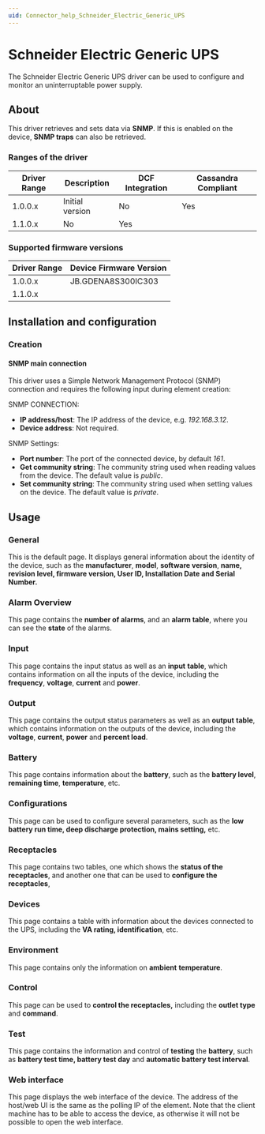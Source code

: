 ```yaml
---
uid: Connector_help_Schneider_Electric_Generic_UPS
---
```


# Schneider Electric Generic UPS

The Schneider Electric Generic UPS driver can be used to configure and monitor an uninterruptable power supply.

## About

This driver retrieves and sets data via **SNMP**. If this is enabled on the device, **SNMP traps** can also be retrieved.

### Ranges of the driver

| **Driver Range** | **Description** | **DCF Integration** | **Cassandra Compliant** |
|------------------|-----------------|---------------------|-------------------------|
| 1.0.0.x          | Initial version | No                  | Yes                     |
| 1.1.0.x          | No              | Yes                 |                         |

### Supported firmware versions

| **Driver Range** | **Device Firmware Version** |
|------------------|-----------------------------|
| 1.0.0.x          | JB.GDENA8S300IC303          |
| 1.1.0.x          |                             |

## Installation and configuration

### Creation

#### SNMP main connection

This driver uses a Simple Network Management Protocol (SNMP) connection and requires the following input during element creation:

SNMP CONNECTION:

- **IP address/host**: The IP address of the device, e.g. *192.168.3.12*.
- **Device address**: Not required.

SNMP Settings:

- **Port number**: The port of the connected device, by default *161*.
- **Get community string**: The community string used when reading values from the device. The default value is *public*.
- **Set community string**: The community string used when setting values on the device. The default value is *private*.

## Usage

### General

This is the default page. It displays general information about the identity of the device, such as the **manufacturer**, **model**, **software version**, **name, revision level, firmware version, User ID, Installation Date and Serial Number.**

### Alarm Overview

This page contains the **number of alarms**, and an **alarm table**, where you can see the **state** of the alarms.

### Input

This page contains the input status as well as an **input** **table**, which contains information on all the inputs of the device, including the **frequency**, **voltage**, **current** and **power**.

### Output

This page contains the output status parameters as well as an **output** **table**, which contains information on the outputs of the device, including the **voltage**, **current**, **power** and **percent load**.

### Battery

This page contains information about the **battery**, such as the **battery level**, **remaining time**, **temperature**, etc.

### Configurations

This page can be used to configure several parameters, such as the **low battery run time, deep discharge protection, mains setting,** etc.

### Receptacles

This page contains two tables, one which shows the **status of the receptacles**, and another one that can be used to **configure the receptacles**,

### Devices

This page contains a table with information about the devices connected to the UPS, including the **VA rating, identification**, etc.

### Environment

This page contains only the information on **ambient** **temperature**.

### Control

This page can be used to **control the receptacles,** including the **outlet type** and **command**.

### Test

This page contains the information and control of **testing** the **battery**, such as **battery test time, battery test day** and **automatic battery test interval**.

### Web interface

This page displays the web interface of the device. The address of the host/web UI is the same as the polling IP of the element. Note that the client machine has to be able to access the device, as otherwise it will not be possible to open the web interface.
